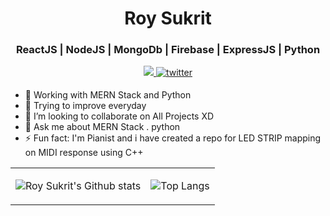 <h1 align="center"> Roy Sukrit </h1>

<h3 align="center"> ReactJS | NodeJS | MongoDb | Firebase | ExpressJS | Python </h3>

<p align="center">
    
<a href="https://www.linkedin.com/in/sukrit-roy-chowdhury-398030146/">
    <img src="https://img.shields.io/badge/linkedin%20-%230077B5.svg?&style=for-the-badge&logo=linkedin&logoColor=white"/>
    
</a>
<a href="https://twitter.com/sukrit_tech" target="_blank">
<img src=https://img.shields.io/badge/twitter-%2300acee.svg?&style=for-the-badge&logo=twitter&logoColor=white alt=twitter style="margin-bottom: 5px;" />
</a>

- 🔭 Working with MERN Stack and Python 
- 🌱 Trying to improve everyday
- 👯 I’m looking to collaborate on All Projects XD
- 💬 Ask me about MERN Stack . python
- ⚡ Fun fact: I'm Pianist and i have created a repo for LED STRIP mapping on MIDI response using C++

<table align="center">
<tbody>
<td>
    
![Roy Sukrit's Github stats](https://github-readme-stats.vercel.app/api?username=roy-sukrit&theme=buefy&show_icons=true&text_color=default&)
</td>
<td>
    
![Top Langs](https://github-readme-stats.vercel.app/api/top-langs/?username=roy-sukrit&exclude_repo=natourscss&theme=buefy&show_icons=true&text_color=default&layout=compact&show_icons=true&text_bold)
</td>
</tbody>
</table>

<!--
**roy-sukrit/roy-sukrit** is a ✨ _special_ ✨ repository because its `README.md` (this file) appears on your GitHub profile.

Here are some ideas to get you started:

- 🔭 I’m currently working on ...
- 🌱 I’m currently learning ...
- 👯 I’m looking to collaborate on ...
- 🤔 I’m looking for help with ...
- 💬 Ask me about ...
- 📫 How to reach me: ...
- 😄 Pronouns: ...
- ⚡ Fun fact: ...
-->
